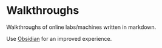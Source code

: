 # Walkthroughs
Walkthroughs of online labs/machines written in markdown.

Use [Obsidian](https://obsidian.md/) for an improved experience.
